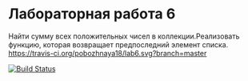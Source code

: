 # Лабораторная работа 6
Найти сумму всех положительных чисел в коллекции.Реализовать функцию, которая возвращает предпоследний элемент списка.
https://travis-ci.org/pobozhnaya18/lab6.svg?branch=master

[![Build Status](https://travis-ci.org/pobozhnaya18/lab6.svg?branch=master)](https://travis-ci.org/pobozhnaya18/lab6)

